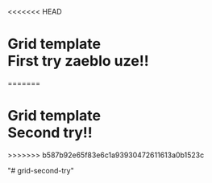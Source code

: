 <<<<<<< HEAD
<h1><strong>Grid template</strong> <br>First try zaeblo uze!!</h1>
=======
<h1><strong>Grid template</strong> <br>Second try!!</h1>
>>>>>>> b587b92e65f83e6c1a93930472611613a0b1523c

"# grid-second-try" 

